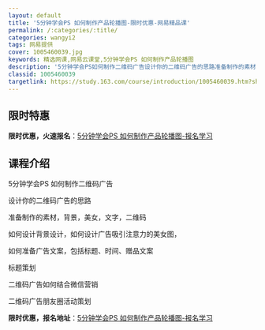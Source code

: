 ```yaml
---
layout: default
title: '5分钟学会PS 如何制作产品轮播图-限时优惠-网易精品课'
permalink: /:categories/:title/
categories: wangyi2
tags: 网易提供
cover: 1005460039.jpg
keywords: 精选网课,网易云课堂,5分钟学会PS 如何制作产品轮播图
description: '5分钟学会PS如何制作二维码广告设计你的二维码广告的思路准备制作的素材，背景，美女，文字，二维码如何设计背景设计，如何设'
classid: 1005460039
targetlink: https://study.163.com/course/introduction/1005460039.htm?share=1&shareId=1025206652&utm_campaign=share&utm_medium=iphoneShare&utm_source=&utm_u=1025206652
---
```


## 限时特惠

**限时优惠，火速报名**：[5分钟学会PS 如何制作产品轮播图-报名学习](https://study.163.com/course/introduction/1005460039.htm?share=1&shareId=1025206652&utm_campaign=share&utm_medium=iphoneShare&utm_source=&utm_u=1025206652)

## 课程介绍

5分钟学会PS 如何制作二维码广告

设计你的二维码广告的思路

准备制作的素材，背景，美女，文字，二维码

如何设计背景设计，如何设计广告吸引注意力的美女图，

如何准备广告文案，包括标题、时间、赠品文案

标题策划

二维码广告如何结合微信营销

二维码广告朋友圈活动策划

**限时优惠，报名地址**：[5分钟学会PS 如何制作产品轮播图-报名学习](https://study.163.com/course/introduction/1005460039.htm?share=1&shareId=1025206652&utm_campaign=share&utm_medium=iphoneShare&utm_source=&utm_u=1025206652)

